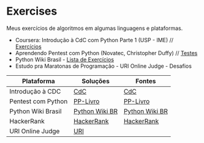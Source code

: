 # Exercises
Meus exercícios de algoritmos em algumas linguagens e plataformas.

  - Coursera: Introdução à CdC com Python Parte 1 (USP - IME) // [Exercícios](https://github.com/deomorxsy/exercises/tree/master/Coursera%20-%20CdC%20com%20Python%20USP)
  - Aprendendo Pentest com Python (Novatec, Christopher Duffy) // [Testes](https://github.com/deomorxsy/exercises/tree/master/PP-Livro)
  - Python Wiki Brasil - [Lista de Exercícios](https://github.com/deomorxsy/exercises/tree/master/python-brasil)
  - Estudo pra Maratonas de Programação
        - URI Online Judge - Desafios



| Plataforma         | Soluções                                                                                          | Fontes                                                                    |
|--------------------|---------------------------------------------------------------------------------------------------|---------------------------------------------------------------------------|
| Introdução à CDC   | [CdC](https://github.com/deomorxsy/exercises/tree/master/Coursera%20-%20CdC%20com%20Python%20USP) | [CdC](https://www.coursera.org/learn/ciencia-computacao-python-conceitos) |
| Pentest com Python | [PP-Livro](https://github.com/deomorxsy/exercises/tree/master/PP-Livro)                           | [PP-Livro](https://novatec.com.br/livros/python-pentest/)                 |
| Python Wiki Brasil | [Python Wiki BR](https://github.com/deomorxsy/exercises/tree/master/python-brasil)                | [Python Wiki BR](https://wiki.python.org.br/ListaDeExercicios)            |
| HackerRank         | [HackerRank](github.com/deomorxsy/)                                                               | [HackerRank](github.com/deomorxsy/)                                       |
| URI Online Judge   | [URI](github.com/deomorxsy/) 

